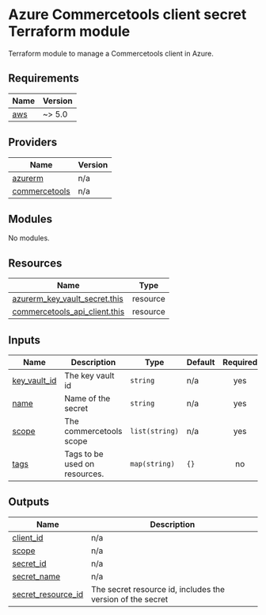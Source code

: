 # Azure Commercetools client secret Terraform module

Terraform module to manage a Commercetools client in Azure.
<!-- BEGIN_TF_DOCS -->
## Requirements

| Name | Version |
|------|---------|
| <a name="requirement_aws"></a> [aws](#requirement\_aws) | ~> 5.0 |

## Providers

| Name | Version |
|------|---------|
| <a name="provider_azurerm"></a> [azurerm](#provider\_azurerm) | n/a |
| <a name="provider_commercetools"></a> [commercetools](#provider\_commercetools) | n/a |

## Modules

No modules.

## Resources

| Name | Type |
|------|------|
| [azurerm_key_vault_secret.this](https://registry.terraform.io/providers/hashicorp/azurerm/latest/docs/resources/key_vault_secret) | resource |
| [commercetools_api_client.this](https://registry.terraform.io/providers/labd/commercetools/latest/docs/resources/api_client) | resource |

## Inputs

| Name | Description | Type | Default | Required |
|------|-------------|------|---------|:--------:|
| <a name="input_key_vault_id"></a> [key\_vault\_id](#input\_key\_vault\_id) | The key vault id | `string` | n/a | yes |
| <a name="input_name"></a> [name](#input\_name) | Name of the secret | `string` | n/a | yes |
| <a name="input_scope"></a> [scope](#input\_scope) | The commercetools scope | `list(string)` | n/a | yes |
| <a name="input_tags"></a> [tags](#input\_tags) | Tags to be used on resources. | `map(string)` | `{}` | no |

## Outputs

| Name | Description |
|------|-------------|
| <a name="output_client_id"></a> [client\_id](#output\_client\_id) | n/a |
| <a name="output_scope"></a> [scope](#output\_scope) | n/a |
| <a name="output_secret_id"></a> [secret\_id](#output\_secret\_id) | n/a |
| <a name="output_secret_name"></a> [secret\_name](#output\_secret\_name) | n/a |
| <a name="output_secret_resource_id"></a> [secret\_resource\_id](#output\_secret\_resource\_id) | The secret resource id, includes the version of the secret |
<!-- END_TF_DOCS -->